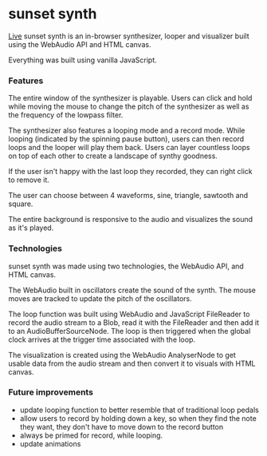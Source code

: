 # sunset synth

[Live](https://rgkeith3.github.io/sunsetsynth/)
sunset synth is an in-browser synthesizer, looper and visualizer built using the WebAudio API and HTML canvas.

Everything was built using vanilla JavaScript.

### Features
The entire window of the synthesizer is playable. Users can click and hold while moving the mouse to change the pitch of the synthesizer as well as the frequency of the lowpass filter.

The synthesizer also features a looping mode and a record mode. While looping (indicated by the spinning pause button), users can then record loops and the looper will play them back. Users can layer countless loops on top of each other to create a landscape of synthy goodness.

If the user isn't happy with the last loop they recorded, they can right click to remove it.

The user can choose between 4 waveforms, sine, triangle, sawtooth and square.

The entire background is responsive to the audio and visualizes the sound as it's played.

### Technologies
sunset synth was made using two technologies, the WebAudio API, and HTML canvas.

The WebAudio built in oscillators create the sound of the synth. The mouse moves are tracked to update the pitch of the oscillators.

The loop function was built using WebAudio and JavaScript FileReader to record the audio stream to a Blob, read it with the FileReader and then add it to an AudioBufferSourceNode. The loop is then triggered when the global clock arrives at the trigger time associated with the loop.

The visualization is created using the WebAudio AnalyserNode to get usable data from the audio stream and then convert it to visuals with HTML canvas.

### Future improvements
* update looping function to better resemble that of traditional loop pedals
* allow users to record by holding down a key, so when they find the note they want, they don't have to move down to the record button
* always be primed for record, while looping.
* update animations
